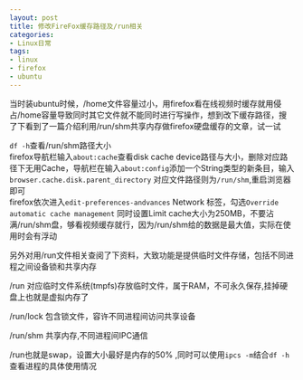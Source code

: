 ```yaml
---
layout: post
title: 修改FireFox缓存路径及/run相关
categories:
- Linux日常
tags:
- linux
- firefox
- ubuntu
---
```


当时装ubuntu时候，/home文件容量过小，用firefox看在线视频时缓存就用侵占/home容量导致同时其它文件就不能同时进行写操作，想到改下缓存路径，搜了下看到了一篇介绍利用/run/shm共享内存做firefox硬盘缓存的文章，试一试

`df -h`查看/run/shm路径大小   
firefox导航栏输入`about:cache`查看disk cache device路径与大小，删除对应路径下无用Cache，导航栏在输入`about:config`添加一个String类型的新条目，输入`browser.cache.disk.parent_directory` 对应文件路径则为`/run/shm`,重启浏览器即可    
firefox依次进入`edit-preferences-andvances` Network 标签，勾选`Override automatic cache management` 同时设置Limit cache大小为250MB，不要沾满/run/shm盘，够看视频缓存就行，因为/run/shm给的数据是最大值，实际在使用时会有浮动     

另外对用/run文件相关查阅了下资料，大致功能是提供临时文件存储，包括不同进程之间设备锁和共享内存      

/run 对应临时文件系统(tmpfs)存放临时文件，属于RAM，不可永久保存,挂掉硬盘上也就是虚拟内存了     

/run/lock 包含锁文件，容许不同进程间访问共享设备   
 
/run/shm 共享内存,不同进程间IPC通信

/run也就是swap，设置大小最好是内存的50% ,同时可以使用`ipcs -m`结合`df -h`查看进程的具体使用情况
     



